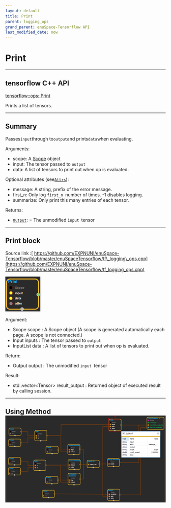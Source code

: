 ```yaml
--- 
layout: default 
title: Print 
parent: logging_ops 
grand_parent: enuSpace-Tensorflow API 
last_modified_date: now 
--- 
```


# Print

---

## tensorflow C++ API

[tensorflow::ops::Print](https://www.tensorflow.org/api_docs/cc/class/tensorflow/ops/print)

Prints a list of tensors.

---

## Summary

Passes`input`through to`output`and prints`data`when evaluating.

Arguments:

* scope: A [Scope](https://www.tensorflow.org/api_docs/cc/class/tensorflow/scope.html#classtensorflow_1_1_scope) object 
* input: The tensor passed to `output `
* data: A list of tensors to print out when op is evaluated.

Optional attributes \(see[`Attrs`](https://www.tensorflow.org/api_docs/cc/struct/tensorflow/ops/print/attrs.html#structtensorflow_1_1ops_1_1_print_1_1_attrs)\):

* message: A string, prefix of the error message.
* first\_n: Only log `first_n `number of times. -1 disables logging.
* summarize: Only print this many entries of each tensor.

Returns:

* [`Output`](https://www.tensorflow.org/api_docs/cc/class/tensorflow/output.html#classtensorflow_1_1_output): = The unmodified `input `tensor

---

## Print block

Source link :[ https://github.com/EXPNUNI/enuSpace-Tensorflow/blob/master/enuSpaceTensorflow/tf\_logging\_ops.cpp](https://github.com/EXPNUNI/enuSpace-Tensorflow/blob/master/enuSpaceTensorflow/tf_logging_ops.cpp)

![](../assets/logging_ops/logging_ops_print_symbol.png)

Argument:

* Scope scope : A Scope object \(A scope is generated automatically each page. A scope is not connected.\)
* Input inputs : The tensor passed to `output `
* InputList data : A list of tensors to print out when op is evaluated.

Return:

* Output output : The unmodified `input `tensor

Result:

* std::vector&lt;Tensor&gt; result\_output : Returned object of executed result by calling session.

---

## Using Method![](../assets/logging_ops/logging_ops_print_method.png)



